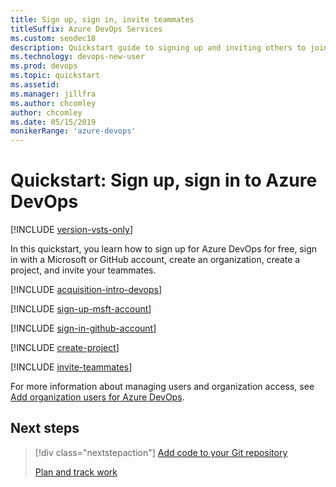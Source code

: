 ```yaml
---
title: Sign up, sign in, invite teammates
titleSuffix: Azure DevOps Services
ms.custom: seodec18  
description: Quickstart guide to signing up and inviting others to join a project in Azure DevOps
ms.technology: devops-new-user 
ms.prod: devops
ms.topic: quickstart
ms.assetid: 
ms.manager: jillfra
ms.author: chcomley
author: chcomley
ms.date: 05/15/2019
monikerRange: 'azure-devops'
---
```


# Quickstart: Sign up, sign in to Azure DevOps

[!INCLUDE [version-vsts-only](../_shared/version-vsts-only.md)]

In this quickstart, you learn how to sign up for Azure DevOps for free, sign in with a Microsoft or GitHub account, create an organization, create a project, and invite your teammates.

[!INCLUDE [acquisition-intro-devops](../_shared/acquisition-intro-devops.md)]

<a name="MicrosoftAccount"></a>

[!INCLUDE [sign-up-msft-account](../_shared/sign-up-msft-account.md)]

<a name="GitHubAccount"></a>

[!INCLUDE [sign-in-github-account](../_shared/sign-in-github-account.md)]

<a name="CreateProject"></a>

[!INCLUDE [create-project](../_shared/create-project.md)]

<a id="invite-others" />

[!INCLUDE [invite-teammates](../_shared/invite-teammates.md)]

For more information about managing users and organization access, see [Add organization users for Azure DevOps](../organizations/accounts/add-organization-users.md).

## Next steps  
 
> [!div class="nextstepaction"]
> [Add code to your Git repository](code-with-git.md)
>
> [Plan and track work](plan-track-work.md)


